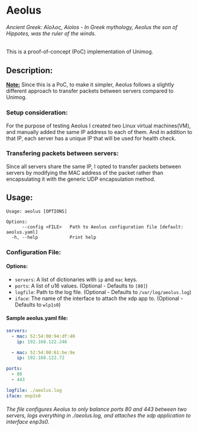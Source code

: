 # Aeolus

<h6>Ancient Greek: Αἴολος, Aiolos - In Greek mythology, Aeolus the son of Hippotes, was the ruler of the winds.</h6>

This is a proof-of-concept (PoC) implementation of Unimog.

## Description:

**<u>Note:</u>** Since this is a PoC, to make it simpler, Aeolus follows a slightly different approach to transfer packets between servers compared to Unimog.

### Setup consideration:

For the purpose of testing Aeolus I created two Linux virtual machines(VM), and manually added the same IP address to each of them. And in addition to that IP, each server has a unique IP that will be used for health check.

### Transfering packets between servers:

Since all servers share the same IP, I opted to transfer packets between servers by modifying the MAC address of the packet rather than encapsulating it with the generic UDP encapsulation method.

## Usage:

```
Usage: aeolus [OPTIONS]

Options:
      --config <FILE>   Path to Aeolus configuration file [default: aeolus.yaml]
  -h, --help            Print help
```

### Configuration File:

#### Options:

- `servers`: A list of dictionaries with `ip` and `mac` keys.
- `ports`: A list of u16 values. (Optional - Defaults to `[80]`)
- `logfile`: Path to the log file. (Optional - Defaults to `/var/log/aeolus.log`)
- `iface`: The name of the interface to attach the xdp app to. (Optional - Defaults to `wlp1s0`)

#### Sample aeolus.yaml file:
```YAML
servers:
  - mac: 52:54:00:94:df:40
    ip: 192.168.122.246

  - mac: 52:54:00:61:be:9e
    ip: 192.168.122.72

ports: 
  - 80
  - 443

logfile: ./aeolus.log
iface: enp3s0
```
<h6>The file configures Aeolus to only balance ports <i>80</i> and <i>443</i> between two servers, logs everything in <i>./aeolus.log</i>, and attaches the xdp application to interface <i>enp3s0</i>.</h6>
